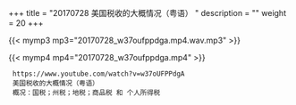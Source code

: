 +++
title = "20170728  美国税收的大概情况（粤语） "
description = ""
weight = 20
+++

{{< mymp3 mp3="20170728_w37oufppdga.mp4.wav.mp3" >}}

{{< mymp4 mp4="20170728_w37oufppdga.mp4" >}}

     https://www.youtube.com/watch?v=w37oUFPPdgA 
     美国税收的大概情况（粤语） 
     概况：国税；州税；地税；商品税 和 个人所得税 
